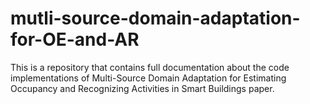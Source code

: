 # mutli-source-domain-adaptation-for-OE-and-AR
This is a repository that contains full documentation about the code implementations of Multi-Source Domain Adaptation for Estimating Occupancy and Recognizing Activities in Smart Buildings paper.
